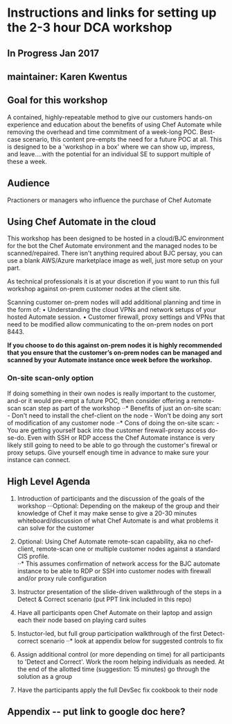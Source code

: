 # Instructions and links for setting up the 2-3 hour DCA workshop

## In Progress Jan 2017
## maintainer: Karen Kwentus

## Goal for this workshop
A contained, highly-repeatable method to give our customers hands-on experience and education about the benefits of using Chef Automate while removing the overhead and time commitment of a week-long POC.   Best-case scenario, this content pre-empts the need for a future POC at all.   This is designed to be a 'workshop in a box' where we can show up, impress, and leave....with the potential for an individual SE to support multiple of these a week.   


## Audience
Practioners or managers who influence the purchase of Chef Automate

## Using Chef Automate in the cloud
This workshop has been designed to be hosted in a cloud/BJC environment for the bot the Chef Automate environment and the managed nodes to be scanned/repaired.  There isn't anything required about BJC persay, you can use a blank AWS/Azure marketplace image as well, just more setup on your part.

As technical professionals it is at your discretion if you want to run this full workshop against on-prem customer nodes at the client site.   

Scanning customer on-prem nodes will add additional planning and time in the form of:
•	Understanding the cloud VPNs and network setups of your hosted Automate session.
•	Customer firewall, proxy settings and VPNs that need to be modified allow communicating to the on-prem nodes on port 8443. 

**If you choose to do this against on-prem nodes it is highly recommended that you ensure that the customer’s on-prem nodes can be managed and scanned by your Automate instance once week before the workshop.**

### On-site scan-only option
If doing something in their own nodes is really important to the customer, and-or it would pre-empt a future POC, then consider offering a remote-scan scan step as part of the workshop
··* Benefits of just an on-site scan:
    - Don't need to install the chef-client on the node
    - Won't be doing any sort of modification of any customer node
··* Cons of doing the on-site scan:
    - You are getting yourself back into the customer firewall-proxy access do-se-do.  Even with SSH or RDP access the Chef Automate instance is very likely still going to need to be able to go through the customer's firewal or proxy setups.   Give yourself enough time in advance to make sure your instance can connect.

## High Level Agenda
1.  Introduction of participants and the discussion of the goals of the workshop
···Optional: Depending on the makeup of the group and their knowledge of Chef it may make sense to give a 20-30 minutes whiteboard/discussion of what Chef Automate is and what problems it can solve for the customer

2.  Optional: Using Chef Automate remote-scan capability, aka no chef-client, remote-scan one or multiple customer nodes against a standard CIS profile.  
··* This assumes confirmation of network access for the BJC automate instance to be able to RDP or SSH into customer nodes with firewall and/or proxy rule configuration  

3. Instructor presentation of the slide-driven walkthrough of the steps in a Detect & Correct scenario  (put PPT link included in this repo)

4. Have all participants open Chef Automate on their laptop and assign each their node based on playing card suites

5. Instuctor-led, but full group participation walkthrough of the first Detect-correct scenario
··* look at appendix below for suggested controls to fix

6. Assign additional control (or more depending on time) for all participants to 'Detect and Correct'.  Work the room helping individuals as needed.  At the end of the allotted time (suggestion: 15 minutes) go through the solution as a group

7. Have the participants apply the full DevSec fix cookbook to their node


## Appendix -- put link to google doc here?
